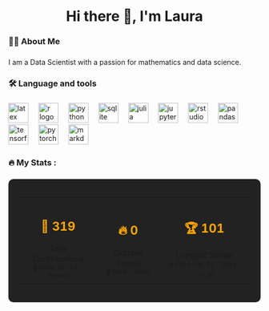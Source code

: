 <h1 align="center">Hi there 👋, I'm Laura</h1>

###

<h3 align="left">👩‍💻  About Me</h3>

###

<p align="left">I am a Data Scientist with a passion for mathematics and data science.</p>

###

<h3 align="left">🛠 Language and tools</h3>

###

<div align="left">
  <img src="https://cdn.jsdelivr.net/gh/devicons/devicon/icons/latex/latex-original.svg" height="40" alt="latex logo"  />
  <img width="12" />
  <img src="https://cdn.jsdelivr.net/gh/devicons/devicon/icons/r/r-original.svg" height="40" alt="r logo"  />
  <img width="12" />
  <img src="https://cdn.jsdelivr.net/gh/devicons/devicon/icons/python/python-original.svg" height="40" alt="python logo"  />
  <img width="12" />
  <img src="https://cdn.jsdelivr.net/gh/devicons/devicon/icons/sqlite/sqlite-original.svg" height="40" alt="sqlite logo"  />
  <img width="12" />
  <img src="https://cdn.jsdelivr.net/gh/devicons/devicon/icons/julia/julia-original.svg" height="40" alt="julia logo"  />
  <img width="12" />
  <img src="https://cdn.jsdelivr.net/gh/devicons/devicon/icons/jupyter/jupyter-original.svg" height="40" alt="jupyter logo"  />
  <img width="12" />
  <img src="https://cdn.jsdelivr.net/gh/devicons/devicon/icons/rstudio/rstudio-original.svg" height="40" alt="rstudio logo"  />
  <img width="12" />
  <img src="https://cdn.jsdelivr.net/gh/devicons/devicon/icons/pandas/pandas-original.svg" height="40" alt="pandas logo"  />
  <img width="12" />
  <img src="https://cdn.jsdelivr.net/gh/devicons/devicon/icons/tensorflow/tensorflow-original.svg" height="40" alt="tensorflow logo"  />
  <img width="12" />
  <img src="https://cdn.jsdelivr.net/gh/devicons/devicon/icons/pytorch/pytorch-original.svg" height="40" alt="pytorch logo"  />
  <img width="12" />
  <img src="https://cdn.jsdelivr.net/gh/devicons/devicon/icons/markdown/markdown-original.svg" height="40" alt="markdown logo"  />
</div>

###

<h3 align="left">🔥   My Stats :</h3>

###

<div align="center" style="background-color: #222; padding: 20px; border-radius: 10px; color: #fff;">
  <table>
    <tr>
      <td align="center" style="padding: 10px;">
        <!-- placeholder_total_contribuicoes -->
<h2 style="font-size: 24px; font-weight: bold; color: #FFA500;">🎯&nbsp;319</h2>
        <span>Total Contributions</span><br>
        <!-- placeholder_data_inicio_contribuicoes -->
<span style="font-size: 12px;">📅&nbsp;2024-07-14 - Present</span>
      </td>
      <td align="center" style="padding: 10px;">
        <!-- placeholder_streak_atual -->
<h2 style="font-size: 24px; font-weight: bold; color: #FFA500;">🔥&nbsp;0</h2>
        <span>Current Streak</span><br>
        <!-- placeholder_data_inicio_streak_atual --> <!-- placeholder_data_fim_streak_atual -->
<span style="font-size: 12px;">📅&nbsp;None - None</span>
      </td>
      <td align="center" style="padding: 10px;">
        <!-- placeholder_streak_maximo -->
<h2 style="font-size: 24px; font-weight: bold; color: #FFA500;">🏆&nbsp;101</h2>
        <span>Longest Streak</span><br>
        <!-- placeholder_data_inicio_streak_maximo --> <!-- placeholder_data_fim_streak_maximo -->
<span style="font-size: 12px;">⏳&nbsp;2024-08-12 - 2024-12-30</span>
      </td>
    </tr>
  </table>
</div>


###
